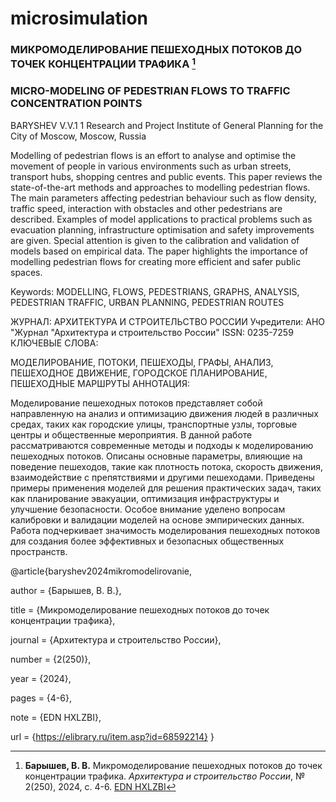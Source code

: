 # microsimulation
### МИКРОМОДЕЛИРОВАНИЕ ПЕШЕХОДНЫХ ПОТОКОВ ДО ТОЧЕК КОНЦЕНТРАЦИИ ТРАФИКА [^1]
### MICRO-MODELING OF PEDESTRIAN FLOWS TO TRAFFIC CONCENTRATION POINTS
BARYSHEV V.V.1
1 Research and Project Institute of General Planning for the City of Moscow, Moscow, Russia
 	
Modelling of pedestrian flows is an effort to analyse and optimise the movement of people in various environments such as urban streets, transport hubs, shopping centres and public events. This paper reviews the state-of-the-art methods and approaches to modelling pedestrian flows. The main parameters affecting pedestrian behaviour such as flow density, traffic speed, interaction with obstacles and other pedestrians are described. Examples of model applications to practical problems such as evacuation planning, infrastructure optimisation and safety improvements are given. Special attention is given to the calibration and validation of models based on empirical data. The paper highlights the importance of modelling pedestrian flows for creating more efficient and safer public spaces.

Keywords: MODELLING, FLOWS, PEDESTRIANS, GRAPHS, ANALYSIS, PEDESTRIAN TRAFFIC, URBAN PLANNING, PEDESTRIAN ROUTES

ЖУРНАЛ:
АРХИТЕКТУРА И СТРОИТЕЛЬСТВО РОССИИ
Учредители: АНО "Журнал "Архитектура и строительство России"
ISSN: 0235-7259
КЛЮЧЕВЫЕ СЛОВА:
 	
МОДЕЛИРОВАНИЕ, ПОТОКИ, ПЕШЕХОДЫ, ГРАФЫ, АНАЛИЗ, ПЕШЕХОДНОЕ ДВИЖЕНИЕ, ГОРОДСКОЕ ПЛАНИРОВАНИЕ, ПЕШЕХОДНЫЕ МАРШРУТЫ
АННОТАЦИЯ:
 	
Моделирование пешеходных потоков представляет собой направленную на анализ и оптимизацию движения людей в различных средах, таких как городские улицы, транспортные узлы, торговые центры и общественные мероприятия. В данной работе рассматриваются современные методы и подходы к моделированию пешеходных потоков. Описаны основные параметры, влияющие на поведение пешеходов, такие как плотность потока, скорость движения, взаимодействие с препятствиями и другими пешеходами. Приведены примеры применения моделей для решения практических задач, таких как планирование эвакуации, оптимизация инфраструктуры и улучшение безопасности. Особое внимание уделено вопросам калибровки и валидации моделей на основе эмпирических данных. Работа подчеркивает значимость моделирования пешеходных потоков для создания более эффективных и безопасных общественных пространств.

[^1]: **Барышев, В. В.** Микромоделирование пешеходных потоков до точек концентрации трафика. *Архитектура и строительство России*, № 2(250), 2024, с. 4-6. [EDN HXLZBI](https://elibrary.ru/item.asp?id=68592214)

@article{baryshev2024mikromodelirovanie,

  author = {Барышев, В. В.},
  
  title = {Микромоделирование пешеходных потоков до точек концентрации трафика},
  
  journal = {Архитектура и строительство России},
  
  number = {2(250)},
  
  year = {2024},
  
  pages = {4-6},
  
  note = {EDN HXLZBI},
  
  url = {https://elibrary.ru/item.asp?id=68592214}
}
